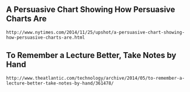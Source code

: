 ## A Persuasive Chart Showing How Persuasive Charts Are
	http://www.nytimes.com/2014/11/25/upshot/a-persuasive-chart-showing-how-persuasive-charts-are.html

## To Remember a Lecture Better, Take Notes by Hand
	http://www.theatlantic.com/technology/archive/2014/05/to-remember-a-lecture-better-take-notes-by-hand/361478/


